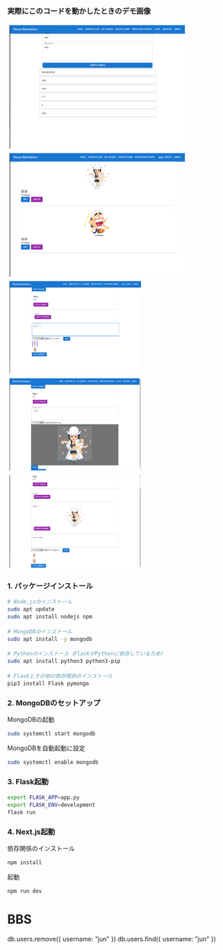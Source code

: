 <!-- HTMLを使用して画像を並べる -->


### 実際にこのコードを動かしたときのデモ画像
<div style="display: flex; flex-wrap: wrap;">
  <img src="1.png" alt="1" style="width: 400px; margin: 5px;">
  <img src="2.png" alt="2" style="width: 400px; margin: 5px;">
  <img src="4.png" alt="4" style="width: 300px; margin: 5px;">
  <img src="5.png" alt="5" style="width: 300px; margin: 5px;">
  <img src="6.png" alt="6" style="width: 300px; margin: 5px;">
</div>




### 1. パッケージインストール


```bash
# Node.jsのインストール
sudo apt update
sudo apt install nodejs npm

# MongoDBのインストール
sudo apt install -y mongodb

# Pythonのインストール（FlaskがPythonに依存しているため）
sudo apt install python3 python3-pip

# Flaskとその他の依存関係のインストール
pip3 install Flask pymongo
```

### 2. MongoDBのセットアップ
 MongoDBの起動


```bash
sudo systemctl start mongodb
```
MongoDBを自動起動に設定

```bash
sudo systemctl enable mongodb
```

### 3. Flask起動


```bash
export FLASK_APP=app.py
export FLASK_ENV=development
flask run
```

### 4. Next.js起動
依存関係のインストール

```bash
npm install
```
起動
```bash
npm run dev
```


# BBS
db.users.remove({ username: "jun" })
db.users.find({ username: "jun" })
